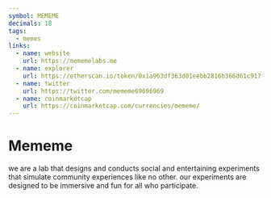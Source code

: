 ```yaml
---
symbol: MEMEME
decimals: 18
tags:
  - memes
links:
  - name: website
    url: https://mememelabs.me
  - name: explorer
    url: https://etherscan.io/token/0x1a963df363d01eebb2816b366d61c917f20e1ebe
  - name: twitter
    url: https://twitter.com/mememe69696969
  - name: coinmarketcap
    url: https://coinmarketcap.com/currencies/mememe/
---
```


# Mememe

we are a lab that designs and conducts social and entertaining experiments that simulate community experiences like no other. our experiments are designed to be immersive and fun for all who participate.
